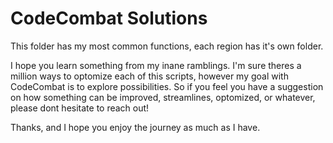 # CodeCombat Solutions

This folder has my most common functions, each region has it's own folder. 

I hope you learn something from my inane ramblings. I'm sure theres a million ways to optomize each of this scripts, however my goal with CodeCombat is to explore possibilities. So if you feel you have a suggestion on how something can be improved, streamlines, optomized, or whatever, please dont hesitate to reach out!


Thanks, and I hope you enjoy the journey as much as I have.
